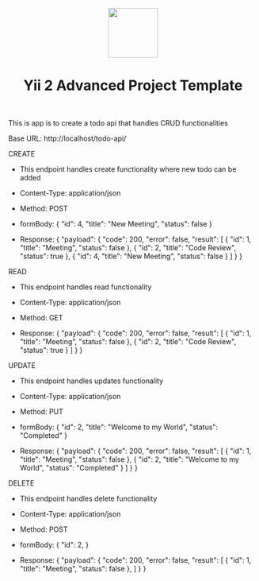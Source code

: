 <p align="center">
    <a href="https://github.com/yiisoft" target="_blank">
        <img src="https://avatars0.githubusercontent.com/u/993323" height="100px">
    </a>
    <h1 align="center">Yii 2 Advanced Project Template</h1>
    <br>
</p>

This is app is to create a todo api that handles CRUD functionalities

Base URL: http://localhost/todo-api/

CREATE
- This endpoint handles create functionality where new todo can be added

- Content-Type: application/json

- Method: 
    POST

- formBody:
{
    "id": 4,
    "title": "New Meeting",
    "status": false
}

- Response:
{
    "payload": {
        "code": 200,
        "error": false,
        "result": [
            {
                "id": 1,
                "title": "Meeting",
                "status": false
            },
            {
                "id": 2,
                "title": "Code Review",
                "status": true
            },
            {
                "id": 4,
                "title": "New Meeting",
                "status": false
            }
        ]
    }
}

READ
- This endpoint handles read functionality 

- Content-Type: application/json

- Method: 
    GET

- Response:
{
    "payload": {
        "code": 200,
        "error": false,
        "result": [
            {
                "id": 1,
                "title": "Meeting",
                "status": false
            },
            {
                "id": 2,
                "title": "Code Review",
                "status": true
            }
        ]
    }
}


UPDATE
- This endpoint handles updates functionality

- Content-Type: application/json

- Method: 
    PUT

- formBody:
{
    "id": 2,
    "title": "Welcome to my World",
    "status": "Completed"
}

- Response:
{
    "payload": {
        "code": 200,
        "error": false,
        "result": [
            {
                "id": 1,
                "title": "Meeting",
                "status": false
            },
            {
                "id": 2,
                "title": "Welcome to my World",
                "status": "Completed"
            }
        ]
    }
}


DELETE
- This endpoint handles delete functionality

- Content-Type: application/json

- Method: 
    POST

- formBody:
{
    "id": 2,
}

- Response:
{
    "payload": {
        "code": 200,
        "error": false,
        "result": [
            {
                "id": 1,
                "title": "Meeting",
                "status": false
            },
        ]
    }
}